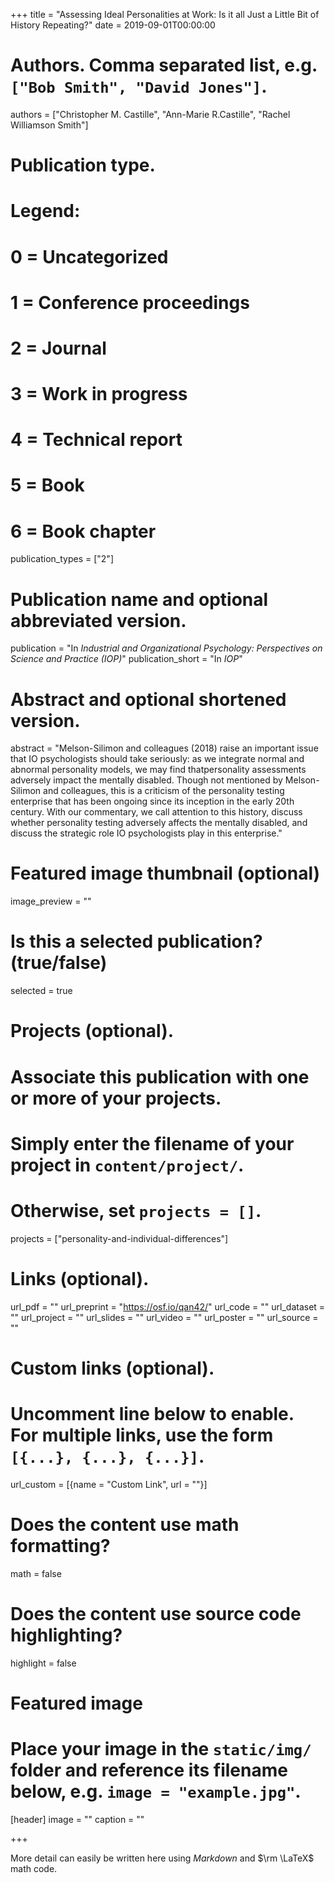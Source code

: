 +++
title = "Assessing Ideal Personalities at Work: Is it all Just a Little Bit of History Repeating?"
date = 2019-09-01T00:00:00
 
# Authors. Comma separated list, e.g. `["Bob Smith", "David Jones"]`.
authors = ["Christopher M. Castille", "Ann-Marie R.Castille", "Rachel Williamson Smith"]

# Publication type.
# Legend:
# 0 = Uncategorized
# 1 = Conference proceedings
# 2 = Journal
# 3 = Work in progress
# 4 = Technical report
# 5 = Book
# 6 = Book chapter
publication_types = ["2"]

# Publication name and optional abbreviated version.
publication = "In *Industrial and Organizational Psychology: Perspectives on Science and Practice (IOP)*"
publication_short = "In *IOP*"

# Abstract and optional shortened version.
abstract = "Melson-Silimon and colleagues (2018) raise an important issue that IO psychologists should take seriously: as we integrate normal and abnormal personality models, we may find thatpersonality assessments adversely impact the mentally disabled. Though not mentioned by Melson-Silimon and colleagues, this is a criticism of the personality testing enterprise that has been ongoing since its inception in the early 20th century. With our commentary, we call attention to this history, discuss whether personality testing adversely affects the mentally disabled, and discuss the strategic role IO psychologists play in this enterprise."

# Featured image thumbnail (optional)
image_preview = ""

# Is this a selected publication? (true/false)
selected = true

# Projects (optional).
#   Associate this publication with one or more of your projects.
#   Simply enter the filename of your project in `content/project/`.
#   Otherwise, set `projects = []`.
projects = ["personality-and-individual-differences"]

# Links (optional).
url_pdf = ""
url_preprint = "https://osf.io/qan42/"
url_code = ""
url_dataset = ""
url_project = ""
url_slides = ""
url_video = ""
url_poster = ""
url_source = ""

# Custom links (optional).
#   Uncomment line below to enable. For multiple links, use the form `[{...}, {...}, {...}]`.
url_custom = [{name = "Custom Link", url = ""}]

# Does the content use math formatting?
math = false

# Does the content use source code highlighting?
highlight = false

# Featured image
# Place your image in the `static/img/` folder and reference its filename below, e.g. `image = "example.jpg"`.
[header]
image = ""
caption = ""

+++

More detail can easily be written here using *Markdown* and $\rm \LaTeX$ math code.
